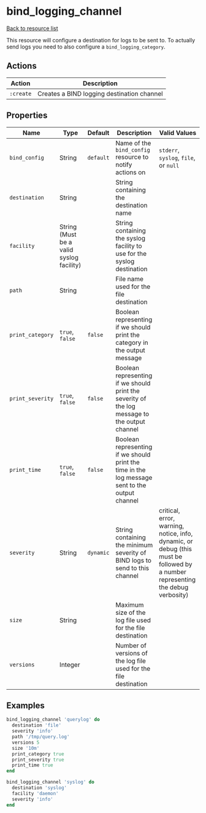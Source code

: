 # bind_logging_channel

[Back to resource list](../README.md#resources)

This resource will configure a destination for logs to be sent to. To actually send logs you need to also configure a `bind_logging_category`.

## Actions

| Action    | Description                                |
|-----------|--------------------------------------------|
| `:create` | Creates a BIND logging destination channel |

## Properties

| Name             | Type                                     | Default   | Description                                                                                    | Valid Values  |
|------------------|------------------------------------------|-----------|------------------------------------------------------------------------------------------------|---|
| `bind_config`    | String                                   | `default` | Name of the `bind_config` resource to notify actions on                                        |  `stderr`, `syslog`, `file`, or `null`  |
| `destination`    | String                                   |           | String containing the destination name                                                         |   |
| `facility`       | String (Must be a valid syslog facility) |           | String containing the syslog facility to use for the syslog destination                        |   |
| `path`           | String                                   |           | File name used for the file destination                                                        |   |
| `print_category` | `true`, `false`                          | `false`   | Boolean representing if we should print the category in the output message                     |   |
| `print_severity` | `true`, `false`                          | `false`   | Boolean representing if we should print the severity of the log message to the output channel  |   |
| `print_time`     | `true`, `false`                          | `false`   | Boolean representing if we should print the time in the log message sent to the output channel |   |
| `severity`       | String                                   | `dynamic` | String containing the minimum severity of BIND logs to send to this channel                    |  critical, error, warning, notice, info, dynamic, or debug (this must be followed by a number representing the debug verbosity) |
| `size`           | String                                   |           | Maximum size of the log file used for the file destination                                     |   |
| `versions`       | Integer                                  |           | Number of versions of the log file used for the file destination                               |   |

## Examples

```ruby
bind_logging_channel 'querylog' do
  destination 'file'
  severity 'info'
  path '/tmp/query.log'
  versions 5
  size '10m'
  print_category true
  print_severity true
  print_time true
end

bind_logging_channel 'syslog' do
  destination 'syslog'
  facility 'daemon'
  severity 'info'
end
```
